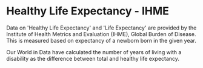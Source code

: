 # Healthy Life Expectancy - IHME

Data on 'Healthy Life Expectancy' and 'Life Expectancy' are provided by the Institute of Health Metrics and Evaluation (IHME), Global Burden of Disease. This is measured based on expectancy of a newborn born in the given year.

Our World in Data have calculated the number of years of living with a disability as the difference between total and healthy life expectancy.
